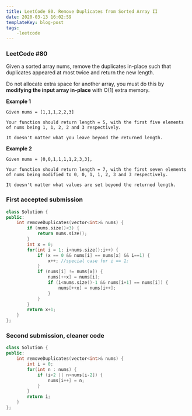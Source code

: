 ```yaml
---
title: LeetCode 80. Remove Duplicates from Sorted Array II
date: 2020-03-13 16:02:59
templateKey: blog-post
tags: 
    -leetcode
---
```


### LeetCode #80

Given a sorted array nums, remove the duplicates in-place such that duplicates appeared at most twice and return the new length.

Do not allocate extra space for another array, you must do this by **modifying the input array in-place** with O(1) extra memory.

**Example 1**
```
Given nums = [1,1,1,2,2,3]

Your function should return length = 5, with the first five elements of nums being 1, 1, 2, 2 and 3 respectively.

It doesn't matter what you leave beyond the returned length.
```

**Example 2**
```
Given nums = [0,0,1,1,1,1,2,3,3],

Your function should return length = 7, with the first seven elements of nums being modified to 0, 0, 1, 1, 2, 3 and 3 respectively.

It doesn't matter what values are set beyond the returned length.
```
<!--more-->

### First accepted submission
```cpp
class Solution {
public:
    int removeDuplicates(vector<int>& nums) {
        if (nums.size()<3) {
            return nums.size();
        }
        int x = 0;
        for(int i = 1; i<nums.size();i++) {
            if (x == 0 && nums[i] == nums[x] && i==1) {
                x++; //special case for i == 1;
            }
            if (nums[i] != nums[x]) {
                nums[++x] = nums[i];
                if (i<nums.size()-1 && nums[i+1] == nums[i]) {
                    nums[++x] = nums[i++];
                }
            }
        }
        return x+1;
    }
};
```

### Second submission, cleaner code

```cpp
class Solution {
public:
    int removeDuplicates(vector<int>& nums) {
        int i = 0;
        for(int n : nums) {
            if (i<2 || n>nums[i-2]) {
                nums[i++] = n;
            }
        }
        return i;
    }
};
```


